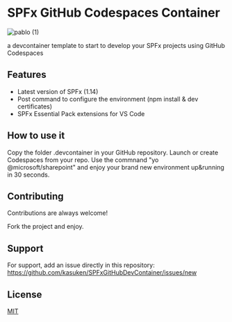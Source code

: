 
# SPFx GitHub Codespaces Container

![pablo (1)](https://user-images.githubusercontent.com/2757486/168489732-47194480-fd61-4621-9d6b-91119391272b.png)

a devcontainer template to start to develop your SPFx projects using GitHub Codespaces

## Features

- Latest version of SPFx (1.14)
- Post command to configure the environment (npm install & dev certificates)
- SPFx Essential Pack extensions for VS Code

## How to use it
Copy the folder .devcontainer in your GitHub repository.
Launch or create Codespaces from your repo.
Use the commnand "yo @microsoft/sharepoint" and enjoy your brand new environment up&running in 30 seconds.

## Contributing

Contributions are always welcome!

Fork the project and enjoy.


## Support

For support, add an issue directly in this repository: https://github.com/kasuken/SPFxGitHubDevContainer/issues/new


## License

[MIT](https://choosealicense.com/licenses/mit/)

